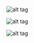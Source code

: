 ![alt tag](https://s3-us-west-2.amazonaws.com/secure.notion-static.com/8363f9ea-8159-4704-9117-4046746a4912/Capture_decran_2022-09-15_a_17.22.54.png)

![alt tag](https://s3-us-west-2.amazonaws.com/secure.notion-static.com/834057c1-c75b-4209-913a-57e864239c9c/Capture_decran_2022-09-15_a_17.41.09.png)

![alt tag](https://s3-us-west-2.amazonaws.com/secure.notion-static.com/f9a00a60-b420-400c-9865-c928a73533c5/Capture_decran_2022-09-15_a_17.43.26.png)
